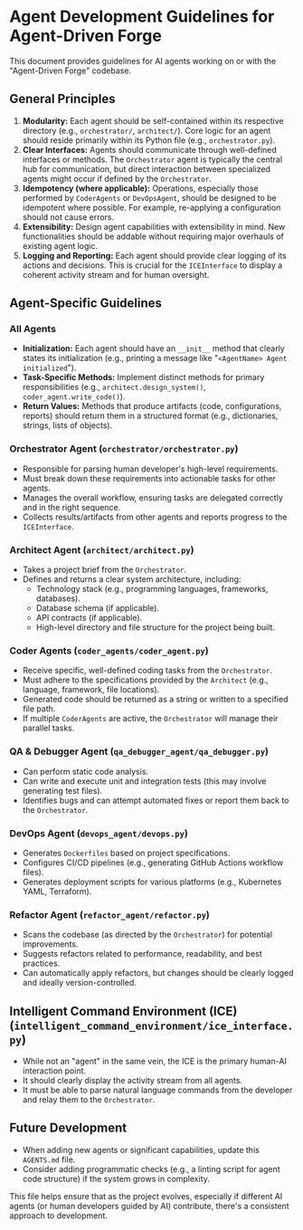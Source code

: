 # Agent Development Guidelines for Agent-Driven Forge

This document provides guidelines for AI agents working on or with the "Agent-Driven Forge" codebase.

## General Principles

1.  **Modularity:** Each agent should be self-contained within its respective directory (e.g., `orchestrator/`, `architect/`). Core logic for an agent should reside primarily within its Python file (e.g., `orchestrator.py`).
2.  **Clear Interfaces:** Agents should communicate through well-defined interfaces or methods. The `Orchestrator` agent is typically the central hub for communication, but direct interaction between specialized agents might occur if defined by the `Orchestrator`.
3.  **Idempotency (where applicable):** Operations, especially those performed by `CoderAgents` or `DevOpsAgent`, should be designed to be idempotent where possible. For example, re-applying a configuration should not cause errors.
4.  **Extensibility:** Design agent capabilities with extensibility in mind. New functionalities should be addable without requiring major overhauls of existing agent logic.
5.  **Logging and Reporting:** Each agent should provide clear logging of its actions and decisions. This is crucial for the `ICEInterface` to display a coherent activity stream and for human oversight.

## Agent-Specific Guidelines

### All Agents

*   **Initialization:** Each agent should have an `__init__` method that clearly states its initialization (e.g., printing a message like "`<AgentName> Agent initialized`").
*   **Task-Specific Methods:** Implement distinct methods for primary responsibilities (e.g., `architect.design_system()`, `coder_agent.write_code()`).
*   **Return Values:** Methods that produce artifacts (code, configurations, reports) should return them in a structured format (e.g., dictionaries, strings, lists of objects).

### Orchestrator Agent (`orchestrator/orchestrator.py`)

*   Responsible for parsing human developer's high-level requirements.
*   Must break down these requirements into actionable tasks for other agents.
*   Manages the overall workflow, ensuring tasks are delegated correctly and in the right sequence.
*   Collects results/artifacts from other agents and reports progress to the `ICEInterface`.

### Architect Agent (`architect/architect.py`)

*   Takes a project brief from the `Orchestrator`.
*   Defines and returns a clear system architecture, including:
    *   Technology stack (e.g., programming languages, frameworks, databases).
    *   Database schema (if applicable).
    *   API contracts (if applicable).
    *   High-level directory and file structure for the project being built.

### Coder Agents (`coder_agents/coder_agent.py`)

*   Receive specific, well-defined coding tasks from the `Orchestrator`.
*   Must adhere to the specifications provided by the `Architect` (e.g., language, framework, file locations).
*   Generated code should be returned as a string or written to a specified file path.
*   If multiple `CoderAgents` are active, the `Orchestrator` will manage their parallel tasks.

### QA & Debugger Agent (`qa_debugger_agent/qa_debugger.py`)

*   Can perform static code analysis.
*   Can write and execute unit and integration tests (this may involve generating test files).
*   Identifies bugs and can attempt automated fixes or report them back to the `Orchestrator`.

### DevOps Agent (`devops_agent/devops.py`)

*   Generates `Dockerfiles` based on project specifications.
*   Configures CI/CD pipelines (e.g., generating GitHub Actions workflow files).
*   Generates deployment scripts for various platforms (e.g., Kubernetes YAML, Terraform).

### Refactor Agent (`refactor_agent/refactor.py`)

*   Scans the codebase (as directed by the `Orchestrator`) for potential improvements.
*   Suggests refactors related to performance, readability, and best practices.
*   Can automatically apply refactors, but changes should be clearly logged and ideally version-controlled.

## Intelligent Command Environment (ICE) (`intelligent_command_environment/ice_interface.py`)

*   While not an "agent" in the same vein, the ICE is the primary human-AI interaction point.
*   It should clearly display the activity stream from all agents.
*   It must be able to parse natural language commands from the developer and relay them to the `Orchestrator`.

## Future Development

*   When adding new agents or significant capabilities, update this `AGENTS.md` file.
*   Consider adding programmatic checks (e.g., a linting script for agent code structure) if the system grows in complexity.

This file helps ensure that as the project evolves, especially if different AI agents (or human developers guided by AI) contribute, there's a consistent approach to development.
